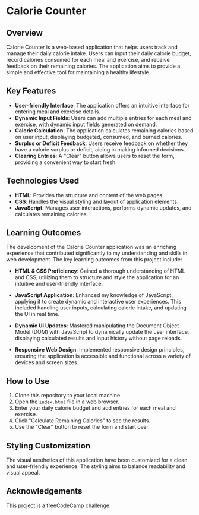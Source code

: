 # Calorie Counter

## Overview

Calorie Counter is a web-based application that helps users track and manage their daily calorie intake. Users can input their daily calorie budget, record calories consumed for each meal and exercise, and receive feedback on their remaining calories. The application aims to provide a simple and effective tool for maintaining a healthy lifestyle.

## Key Features

- **User-friendly Interface**: The application offers an intuitive interface for entering meal and exercise details.
- **Dynamic Input Fields**: Users can add multiple entries for each meal and exercise, with dynamic input fields generated on demand.
- **Calorie Calculation**: The application calculates remaining calories based on user input, displaying budgeted, consumed, and burned calories.
- **Surplus or Deficit Feedback**: Users receive feedback on whether they have a calorie surplus or deficit, aiding in making informed decisions.
- **Clearing Entries**: A "Clear" button allows users to reset the form, providing a convenient way to start fresh.

## Technologies Used

- **HTML**: Provides the structure and content of the web pages.
- **CSS**: Handles the visual styling and layout of application elements.
- **JavaScript**: Manages user interactions, performs dynamic updates, and calculates remaining calories.

## Learning Outcomes

The development of the Calorie Counter application was an enriching experience that contributed significantly to my understanding and skills in web development. The key learning outcomes from this project include:

- **HTML & CSS Proficiency**: Gained a thorough understanding of HTML and CSS, utilizing them to structure and style the application for an intuitive and user-friendly interface.

- **JavaScript Application**: Enhanced my knowledge of JavaScript, applying it to create dynamic and interactive user experiences. This included handling user inputs, calculating calorie intake, and updating the UI in real time.

- **Dynamic UI Updates**: Mastered manipulating the Document Object Model (DOM) with JavaScript to dynamically update the user interface, displaying calculated results and input history without page reloads.

- **Responsive Web Design**: Implemented responsive design principles, ensuring the application is accessible and functional across a variety of devices and screen sizes.


## How to Use

1. Clone this repository to your local machine.
2. Open the `index.html` file in a web browser.
3. Enter your daily calorie budget and add entries for each meal and exercise.
4. Click "Calculate Remaining Calories" to see the results.
5. Use the "Clear" button to reset the form and start over.

## Styling Customization

The visual aesthetics of this application have been customized for a clean and user-friendly experience. The styling aims to balance readability and visual appeal.

## Acknowledgements

This project is a freeCodeCamp challenge.
